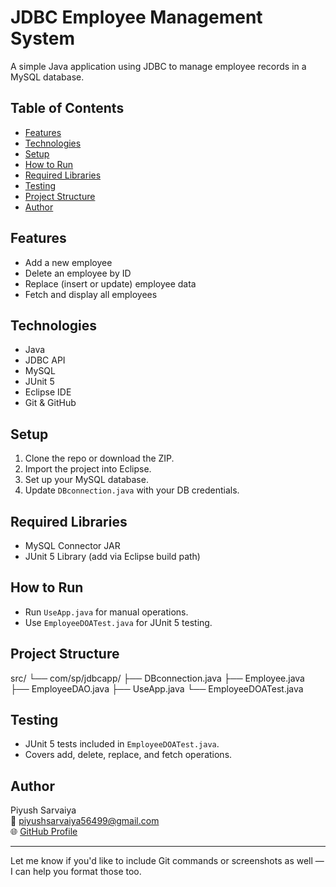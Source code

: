 # JDBC Employee Management System
A simple Java application using JDBC to manage employee records in a MySQL database.

## Table of Contents
- [Features](#features)
- [Technologies](#technologies)
- [Setup](#setup)
- [How to Run](#how-to-run)
- [Required Libraries](#required-libraries)
- [Testing](#testing)
- [Project Structure](#project-structure)
- [Author](#author)

## Features
- Add a new employee
- Delete an employee by ID
- Replace (insert or update) employee data
- Fetch and display all employees

## Technologies
- Java
- JDBC API
- MySQL
- JUnit 5
- Eclipse IDE
- Git & GitHub

## Setup
1. Clone the repo or download the ZIP.
2. Import the project into Eclipse.
3. Set up your MySQL database.
4. Update `DBconnection.java` with your DB credentials.

## Required Libraries
- MySQL Connector JAR
- JUnit 5 Library (add via Eclipse build path)

## How to Run
- Run `UseApp.java` for manual operations.
- Use `EmployeeDOATest.java` for JUnit 5 testing.

## Project Structure
src/
└── com/sp/jdbcapp/
    ├── DBconnection.java
    ├── Employee.java
    ├── EmployeeDAO.java
    ├── UseApp.java
    └── EmployeeDOATest.java

## Testing
- JUnit 5 tests included in `EmployeeDOATest.java`.
- Covers add, delete, replace, and fetch operations.
    
## Author
Piyush Sarvaiya  
📧 piyushsarvaiya56499@gmail.com  
🌐 [GitHub Profile](https://github.com/piyush5649)
    
    
---

Let me know if you'd like to include Git commands or screenshots as well — I can help you format those too.
    